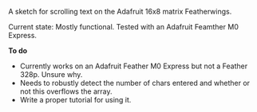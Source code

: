 A sketch for scrolling text on the Adafruit 16x8 matrix Featherwings.

Current state: Mostly functional.  Tested with an Adafruit Feamther M0 Express.

**To do**

- Currently works on an Adafruit Feather M0 Express but not a Feather 328p.  Unsure why.
- Needs to robustly detect the number of chars entered and whether or not this overflows the array.
- Write a proper tutorial for using it.
